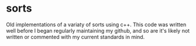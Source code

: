# sorts

Old implementations of a variaty of sorts using c++. This code was written well before I began regularly maintaining my github, 
and so are it's likely not written or commented with my current standards in mind.

